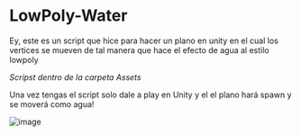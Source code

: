 # LowPoly-Water
Ey, este es un script que hice para hacer un plano en unity en el cual los vertices se mueven de tal manera que hace el efecto de agua al estilo lowpoly

*Scripst dentro de la carpeta Assets*

Una vez tengas el script solo dale a play en Unity y el el plano hará spawn y se moverá como agua!

![image](https://github.com/user-attachments/assets/83dcfb0d-ca04-49c2-8cd0-acd8fc50bc74)
